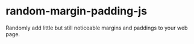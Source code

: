 # random-margin-padding-js

Randomly add little but still noticeable margins and paddings to your web page.